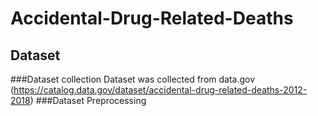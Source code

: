 # Accidental-Drug-Related-Deaths
## Dataset
###Dataset collection
Dataset was collected from data.gov (https://catalog.data.gov/dataset/accidental-drug-related-deaths-2012-2018)
###Dataset Preprocessing

